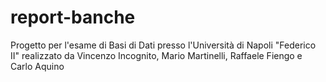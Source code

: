 # report-banche
Progetto per l'esame di Basi di Dati presso l'Università di Napoli "Federico II" realizzato da Vincenzo Incognito, Mario Martinelli, Raffaele Fiengo e Carlo Aquino
